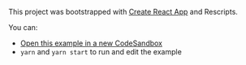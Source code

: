 This project was bootstrapped with [Create React App](https://github.com/facebook/create-react-app) and Rescripts.

You can:

- [Open this example in a new CodeSandbox](https://codesandbox.io/s/github/tannerlinsley/react-table/tree/master/examples/basic)
- `yarn` and `yarn start` to run and edit the example
